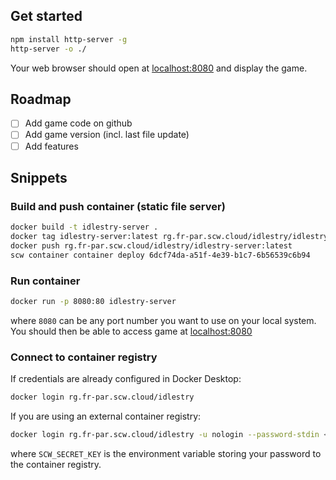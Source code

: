  
## Get started

```bash
npm install http-server -g
http-server -o ./
```

Your web browser should open at [localhost:8080](http://localhost:8080) and display the game.

## Roadmap

- [ ] Add game code on github
- [ ] Add game version (incl. last file update)
- [ ] Add features

## Snippets

### Build and push container (static file server)

```bash
docker build -t idlestry-server .
docker tag idlestry-server:latest rg.fr-par.scw.cloud/idlestry/idlestry-server:latest
docker push rg.fr-par.scw.cloud/idlestry/idlestry-server:latest
scw container container deploy 6dcf74da-a51f-4e39-b1c7-6b56539c6b94
```

### Run container

```bash
docker run -p 8080:80 idlestry-server
```

where `8080` can be any port number you want to use on your local system. You should then be able to access game at [localhost:8080](http://localhost:8080)

### Connect to container registry

If credentials are already configured in Docker Desktop:
```bash
docker login rg.fr-par.scw.cloud/idlestry
```

If you are using an external container registry:
```bash
docker login rg.fr-par.scw.cloud/idlestry -u nologin --password-stdin <<< "$SCW_SECRET_KEY"
```
where `SCW_SECRET_KEY` is the environment variable storing your password to the container registry.